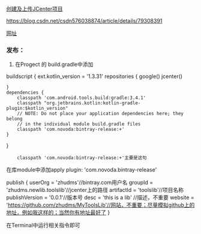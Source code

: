 
<a href="https://blog.csdn.net/csdn576038874/article/details/79308391">创建及上传JCenter项目</a>

https://blog.csdn.net/csdn576038874/article/details/79308391

<a href="https://bintray.com/">网址</a>


### 发布：
1. 在Progect 的 build.gradle中添加

buildscript {
    ext.kotlin_version = '1.3.31'
    repositories {
        google()
        jcenter()
        
    }
    dependencies {
        classpath 'com.android.tools.build:gradle:3.4.1'
        classpath "org.jetbrains.kotlin:kotlin-gradle-plugin:$kotlin_version"
        // NOTE: Do not place your application dependencies here; they belong
        // in the individual module build.gradle files
        classpath 'com.novoda:bintray-release:+'
    }
}



        classpath 'com.novoda:bintray-release:+'主要是这句


在库module中添加apply plugin: 'com.novoda.bintray-release'



publish {
    userOrg = 'zhudms'//bintray.com用户名
    groupId = 'zhudms.newlib.toolslib'//jcenter上的路径
    artifactId = 'toolslib'//项目名称
    publishVersion = '0.0.1'//版本号
    desc = 'this is a lib' //描述，不重要
    website = 'https://github.com/zhudms/MyToolsLib'//网站，不重要；尽量模拟github上的地址，例如我这样的；当然你有地址最好了
}



在Terminal中运行相关指令即可
